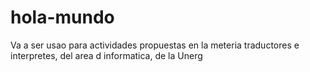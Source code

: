 hola-mundo
==========

Va a ser usao para actividades propuestas en la meteria traductores e interpretes, del area d informatica, de la Unerg
